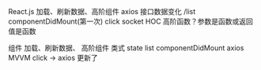 React.js 加载、刷新数据、高阶组件
        axios 接口数据变化 /list  componentDidMount(第一次)
        click  socket 
        HOC  高阶函数？参数是函数或返回值是函数 

组件     加载、刷新数据、      高阶组件
  类式   state  list 
  componentDidMount  axios   MVVM 
  click  -> axios  更新了 


